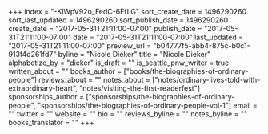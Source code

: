 +++
index = "-KlWpV92o_FedC-6FfLG"
sort_create_date = 1496290260
sort_last_updated = 1496290260
sort_publish_date = 1496290260
create_date = "2017-05-31T21:11:00-07:00"
publish_date = "2017-05-31T21:11:00-07:00"
date = "2017-05-31T21:11:00-07:00"
last_updated = "2017-05-31T21:11:00-07:00"
preview_url = "b04777f5-abb4-875c-b0c1-913f4d261fd7"
byline = "Nicole Dieker"
title = "Nicole Dieker"
alphabetize_by = "dieker"
is_draft = ""
is_seattle_pnw_writer = true
written_about = ""
books_author = ["books/the-biographies-of-ordinary-people"]
reviews_about = ""
notes_about = ["notes/ordinary-lives-told-with-extraordinary-heart", "notes/visiting-the-first-readerfest"]
sponsorships_author = ["sponsorships/the-biographies-of-ordinary-people", "sponsorships/the-biographies-of-ordinary-people-vol-1"]
email = ""
twitter = ""
website = ""
bio = ""
reviews_byline = ""
notes_byline = ""
books_translator = ""
+++
